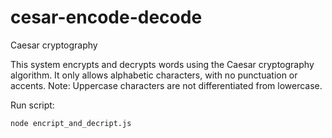 # cesar-encode-decode
Caesar cryptography

This system encrypts and decrypts words using the Caesar cryptography algorithm. It only allows alphabetic characters, with no punctuation or accents.
Note: Uppercase characters are not differentiated from lowercase.

Run script:

```
node encript_and_decript.js
```
